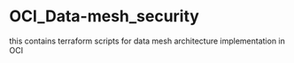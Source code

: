 # OCI_Data-mesh_security
this contains terraform scripts for data mesh architecture implementation in OCI 
